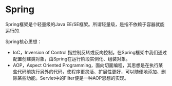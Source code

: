 # Spring

Spring框架是个轻量级的Java EE/SE框架。所谓轻量级，是指不依赖于容器就能运行的.

Spring核心思想：
* IoC，Inversion of Control 指控制反转或反向控制。在Spring框架中我们通过配置创建类对象，由Spring在运行阶段实例化、组装对象。
* AOP，Aspect Oriented Programming，面向切面编程，其思想是在执行某些代码前执行另外的代码，使程序更灵活、扩展性更好，可以随便地添加、删除某些功能。Servlet中的Filter便是一种AOP思想的实现。 